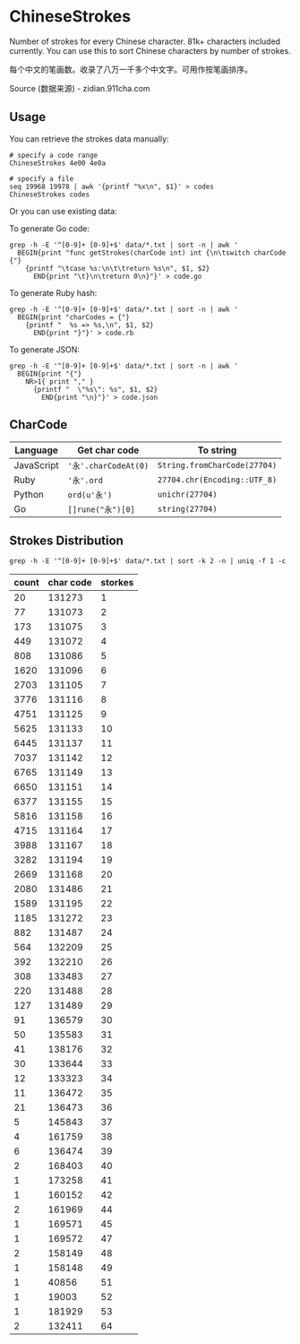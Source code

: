 # ChineseStrokes

Number of strokes for every Chinese character. 81k+ characters included currently. You can use this to sort Chinese characters by number of strokes.

每个中文的笔画数。收录了八万一千多个中文字。可用作按笔画排序。

Source (数据来源) - zidian.911cha.com

## Usage

You can retrieve the strokes data manually:

```
# specify a code range
ChineseStrokes 4e00 4e0a

# specify a file
seq 19968 19978 | awk '{printf "%x\n", $1}' > codes
ChineseStrokes codes
```

Or you can use existing data:

To generate Go code:

```
grep -h -E '^[0-9]+ [0-9]+$' data/*.txt | sort -n | awk '
  BEGIN{print "func getStrokes(charCode int) int {\n\tswitch charCode {"}
    {printf "\tcase %s:\n\t\treturn %s\n", $1, $2}
      END{print "\t}\n\treturn 0\n}"}' > code.go
```

To generate Ruby hash:

```
grep -h -E '^[0-9]+ [0-9]+$' data/*.txt | sort -n | awk '
  BEGIN{print "charCodes = {"}
    {printf "  %s => %s,\n", $1, $2}
      END{print "}"}' > code.rb
```

To generate JSON:

```
grep -h -E '^[0-9]+ [0-9]+$' data/*.txt | sort -n | awk '
  BEGIN{print "{"}
    NR>1{ print "," }
      {printf "  \"%s\": %s", $1, $2}
        END{print "\n}"}' > code.json
```

## CharCode

| Language   | Get char code        | To string                    |
|------------|----------------------|------------------------------|
| JavaScript | `'永'.charCodeAt(0)` | `String.fromCharCode(27704)` |
| Ruby       | `'永'.ord`           | `27704.chr(Encoding::UTF_8)` |
| Python     | `ord(u'永')`         | `unichr(27704)`              |
| Go         | `[]rune("永")[0]`    | `string(27704)`              |

## Strokes Distribution

```
grep -h -E '^[0-9]+ [0-9]+$' data/*.txt | sort -k 2 -n | uniq -f 1 -c
```

count  | char code | storkes
------ | --------- | -------
20     | 131273    | 1
77     | 131073    | 2
173    | 131075    | 3
449    | 131072    | 4
808    | 131086    | 5
1620   | 131096    | 6
2703   | 131105    | 7
3776   | 131116    | 8
4751   | 131125    | 9
5625   | 131133    | 10
6445   | 131137    | 11
7037   | 131142    | 12
6765   | 131149    | 13
6650   | 131151    | 14
6377   | 131155    | 15
5816   | 131158    | 16
4715   | 131164    | 17
3988   | 131167    | 18
3282   | 131194    | 19
2669   | 131168    | 20
2080   | 131486    | 21
1589   | 131195    | 22
1185   | 131272    | 23
882    | 131487    | 24
564    | 132209    | 25
392    | 132210    | 26
308    | 133483    | 27
220    | 131488    | 28
127    | 131489    | 29
91     | 136579    | 30
50     | 135583    | 31
41     | 138176    | 32
30     | 133644    | 33
12     | 133323    | 34
11     | 136472    | 35
21     | 136473    | 36
5      | 145843    | 37
4      | 161759    | 38
6      | 136474    | 39
2      | 168403    | 40
1      | 173258    | 41
1      | 160152    | 42
2      | 161969    | 44
1      | 169571    | 45
1      | 169572    | 47
2      | 158149    | 48
1      | 158148    | 49
1      | 40856     | 51
1      | 19003     | 52
1      | 181929    | 53
2      | 132411    | 64
